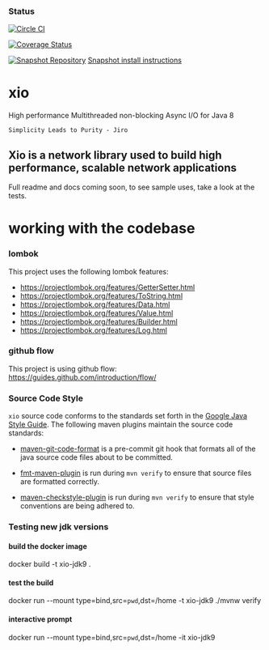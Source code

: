 ### Status
[![Circle CI](https://circleci.com/gh/xjdr/xio.svg?style=svg)](https://circleci.com/gh/xjdr/xio)

[![Coverage Status](https://coveralls.io/repos/xjdr/xio/badge.svg?branch=master&service=github)](https://coveralls.io/github/xjdr/xio?branch=master)

[![Snapshot Repository](https://img.shields.io/badge/xio-0.13.0--SNAPSHOT-green.svg)](https://packagecloud.io/pdex/xio) [Snapshot install instructions](https://packagecloud.io/pdex/xio/install#maven)

xio
===

High performance Multithreaded non-blocking Async I/O for Java 8

`Simplicity Leads to Purity - Jiro`

## Xio is a network library used to build high performance, scalable network applications

Full readme and docs coming soon, to see sample uses, take a look at the tests.

working with the codebase
=========================

### lombok

This project uses the following lombok features:

 * https://projectlombok.org/features/GetterSetter.html
 * https://projectlombok.org/features/ToString.html
 * https://projectlombok.org/features/Data.html
 * https://projectlombok.org/features/Value.html
 * https://projectlombok.org/features/Builder.html
 * https://projectlombok.org/features/Log.html

### github flow

This project is using github flow: https://guides.github.com/introduction/flow/

### Source Code Style

`xio` source code conforms to the standards set forth in the [Google
Java Style Guide](https://google.github.io/styleguide/javaguide.html). The
following maven plugins maintain the source code standards:

 * [maven-git-code-format](https://github.com/Cosium/maven-git-code-format) is a
   pre-commit git hook that formats all of the java source code files about to
   be committed.

 * [fmt-maven-plugin](https://github.com/coveo/fmt-maven-plugin) is run during
   `mvn verify` to ensure that source files are formatted correctly.

 * [maven-checkstyle-plugin](https://maven.apache.org/plugins/maven-checkstyle-plugin/index.html)
   is run during `mvn verify` to ensure that style conventions are being adhered to.

### Testing new jdk versions

#### build the docker image

docker build -t xio-jdk9 .

#### test the build

docker run  --mount type=bind,src=`pwd`,dst=/home -t xio-jdk9 ./mvnw verify

#### interactive prompt

docker run  --mount type=bind,src=`pwd`,dst=/home -it xio-jdk9
